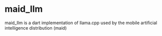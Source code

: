# maid_llm

maid_llm is a dart implementation of llama.cpp used by the mobile artificial intelligence distribution (maid)
